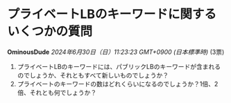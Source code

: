 # プライベートLBのキーワードに関するいくつかの質問
**OminousDude** *2024年6月30日（日）11:23:23 GMT+0900 (日本標準時)* (3票)
1) プライベートLBのキーワードには、パブリックLBのキーワードが含まれるのでしょうか、それともすべて新しいものでしょうか？
2) プライベートのキーワードの数はどれくらいになるのでしょうか？1倍、2倍、それとも何でしょうか？

